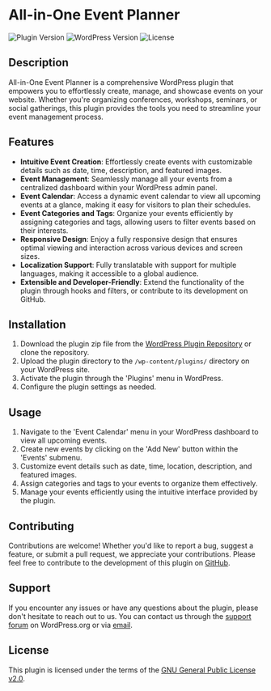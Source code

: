 # All-in-One Event Planner

![Plugin Version](https://img.shields.io/badge/version-1.0-blue.svg)
![WordPress Version](https://img.shields.io/badge/WordPress-5.8%2B-blue.svg)
![License](https://img.shields.io/badge/license-GPL%20v2-blue.svg)

## Description

All-in-One Event Planner is a comprehensive WordPress plugin that empowers you to effortlessly create, manage, and showcase events on your website. Whether you're organizing conferences, workshops, seminars, or social gatherings, this plugin provides the tools you need to streamline your event management process.

## Features

- **Intuitive Event Creation**: Effortlessly create events with customizable details such as date, time, description, and featured images.
- **Event Management**: Seamlessly manage all your events from a centralized dashboard within your WordPress admin panel.
- **Event Calendar**: Access a dynamic event calendar to view all upcoming events at a glance, making it easy for visitors to plan their schedules.
- **Event Categories and Tags**: Organize your events efficiently by assigning categories and tags, allowing users to filter events based on their interests.
- **Responsive Design**: Enjoy a fully responsive design that ensures optimal viewing and interaction across various devices and screen sizes.
- **Localization Support**: Fully translatable with support for multiple languages, making it accessible to a global audience.
- **Extensible and Developer-Friendly**: Extend the functionality of the plugin through hooks and filters, or contribute to its development on GitHub.

## Installation

1. Download the plugin zip file from the [WordPress Plugin Repository](https://github.com/thisisalamin/all-in-one-event-planner/) or clone the repository.
2. Upload the plugin directory to the `/wp-content/plugins/` directory on your WordPress site.
3. Activate the plugin through the 'Plugins' menu in WordPress.
4. Configure the plugin settings as needed.

## Usage

1. Navigate to the 'Event Calendar' menu in your WordPress dashboard to view all upcoming events.
2. Create new events by clicking on the 'Add New' button within the 'Events' submenu.
3. Customize event details such as date, time, location, description, and featured images.
4. Assign categories and tags to your events to organize them effectively.
5. Manage your events efficiently using the intuitive interface provided by the plugin.

## Contributing

Contributions are welcome! Whether you'd like to report a bug, suggest a feature, or submit a pull request, we appreciate your contributions. Please feel free to contribute to the development of this plugin on [GitHub](https://github.com/thisisalamin/all-in-one-event-planner).

## Support

If you encounter any issues or have any questions about the plugin, please don't hesitate to reach out to us. You can contact us through the [support forum](https://github.com/thisisalamin/all-in-one-event-planner/issues) on WordPress.org or via [email](mailto:thisismdalamin.com).

## License

This plugin is licensed under the terms of the [GNU General Public License v2.0](https://www.gnu.org/licenses/gpl-2.0.html).
